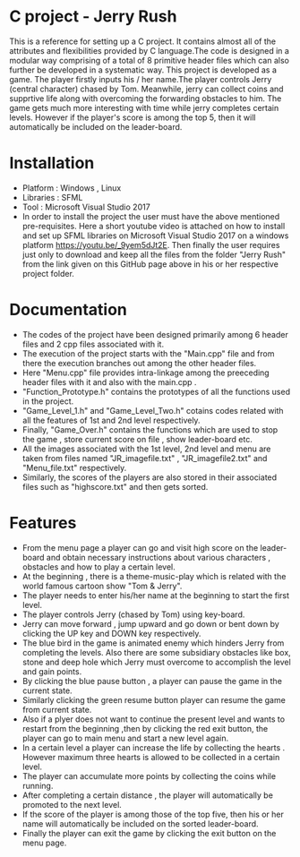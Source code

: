 

# C project - Jerry Rush
This is a reference for setting up a  C project. It contains almost all of the attributes and flexibilities provided by C language.The code is designed in a modular way comprising of a total of 8 primitive header files which can also further be developed in a systematic way. This project is developed as a game. The player firstly inputs his / her name.The player controls Jerry (central character) chased by Tom. Meanwhile, jerry can collect coins and supprtive life along with overcoming the forwarding obstacles to him. The game gets much more interesting with time while jerry completes certain levels. However if the player's score is among the top 5, then it will automatically be included on the leader-board.
  
  
# Installation
- Platform : Windows , Linux
- Libraries : SFML
- Tool : Microsoft Visual Studio 2017 
- In order to install the project the user must have the above mentioned pre-requisites. Here a short youtube video is attached on how to install and set up SFML libraries on Microsoft Visual Studio 2017 on a windows platform https://youtu.be/_9yem5dJt2E. Then finally  the user requires just only to download and keep all the files from the folder "Jerry Rush" from the link given on this GitHub page above in his or her respective project folder. 

# Documentation
- The codes of the project have been designed primarily among 6 header files and 2 cpp files associated with it.
- The execution of the project starts with the "Main.cpp" file and from there the execution branches out among the other header files.
- Here "Menu.cpp" file provides intra-linkage among the preeceding header files with it and also with the main.cpp .
- "Function_Prototype.h" contains the prototypes of all the functions used in the project. 
- "Game_Level_1.h" and "Game_Level_Two.h" cotains codes related with all the features of 1st and 2nd level respectively.
- Finally, "Game_Over.h" contains the functions which are used to stop the game , store current score on file , show leader-board etc. 
- All the images associated with the 1st level, 2nd level and menu are taken from files named "JR_imagefile.txt" , "JR_imagefile2.txt" and "Menu_file.txt" respectively.
- Similarly, the scores of the players are also stored in their associated files such as "highscore.txt" and then gets sorted.

# Features
- From the menu page a player can go and visit high score on the leader-board and obtain necessary instructions about various characters , obstacles and how to play a certain level.
- At the beginning , there is a theme-music-play which is related with the world famous cartoon show "Tom & Jerry".
- The player needs to enter his/her name at the beginning to start the first level.
- The player controls Jerry (chased by Tom) using key-board. 
- Jerry can move forward , jump upward  and go down or bent down by clicking the UP key and DOWN key respectively.
- The blue bird in the game is animated enemy which hinders Jerry from completing the levels. Also there are some subsidiary obstacles like box, stone and deep hole which Jerry must overcome to accomplish the level and gain points.
- By clicking the blue pause button , a player can pause the game in the current state.
- Similarly clicking the green resume button player can resume the game from current state.
- Also if a plyer does not want to continue the present level and wants to restart from the beginning ,then by clicking the red exit button, the player can go to main menu and start a new level again.
- In a certain level a player can increase the life by collecting the hearts . However maximum three hearts is allowed to be collected in a certain level.
- The player can accumulate more points by collecting the coins while running.
- After completing a certain distance , the player will automatically be promoted to the next level.
- If the score of the player is among those of the top five, then his or her name will automatically be included on the sorted leader-board.
- Finally the player can exit the game by clicking the exit button on the menu page.
 



 
